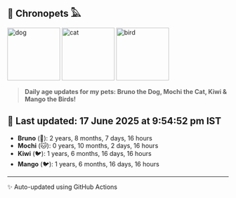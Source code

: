 ## 🐾 Chronopets 𓅓

<img src="https://media.giphy.com/media/3oriO0OEd9QIDdllqo/giphy.gif" width="120" height="120" alt="dog"> <img src="https://media.giphy.com/media/OmK8lulOMQ9XO/giphy.gif" width="120" height="120" alt="cat"> <img src="https://media.giphy.com/media/1dMNq7sH2v5i/giphy.gif" width="120" height="120" alt="bird"> 

> **Daily age updates for my pets: Bruno the Dog, Mochi the Cat, Kiwi & Mango the Birds!**

## 📅 Last updated: 17 June 2025 at 9:54:52 pm IST

- **Bruno** (🐶): 2 years, 8 months, 7 days, 16 hours
- **Mochi** (🐱): 0 years, 10 months, 2 days, 16 hours
- **Kiwi** (🐦): 1 years, 6 months, 16 days, 16 hours
- **Mango** (🐦): 1 years, 6 months, 16 days, 16 hours

---
✨ Auto-updated using GitHub Actions
